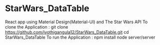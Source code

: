 # StarWars_DataTable
React app using Material Design(Material-UI) and The Star Wars API
To clone the Application : 
git clone https://github.com/jyothigangula12/StarWars_DataTable.git
cd StarWars_DataTable
To run the Application : 
npm install
node server/server

